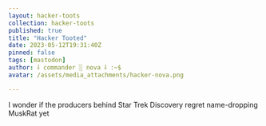 ```yaml
---
layout: hacker-toots
collection: hacker-toots
published: true
title: "Hacker Tooted"
date: 2023-05-12T19:31:40Z
pinned: false
tags: [mastodon]
author: ⸸ commander ░ nova ⸸ :~$
avatar: /assets/media_attachments/hacker-nova.png

---
```


<p>I wonder if the producers behind Star Trek Discovery regret name-dropping MuskRat yet</p>


